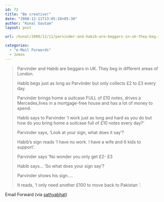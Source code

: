```yaml
---
id: 72
title: "Be creative!"
date: "2008-12-11T13:05:28+05:30"
author: "Kunal Gautam"
layout: post

url: /kunal/2008/12/11/parvinder-and-habib-are-beggars-in-uk-they-beg-in/

categories:
  - "e-Mail Forwards"
  - Jokes
---
```


> Parvinder and Habib are beggars in UK. They beg in different areas of London.
>
> Habib begs just as long as Parvinder but only collects £2 to £3 every day.
>
> Parvinder brings home a suitcase FULL of £10 notes, drives a Mercedes,lives in a mortgage-free house and has a lot of money to spend.
>
> Habib says to Parvinder ‘I work just as long and hard as you do but how do you bring home a suitcase full of £10 notes every day?’
>
> Parvinder says, ‘Look at your sign, what does it say’?
>
> Habib’s sign reads ‘I have no work. I have a wife and 6 kids to support’.
>
> Parvinder says ‘No wonder you only get £2- £3
>
> Habib says… ‘So what does your sign say’?
>
> Parvinder shows his sign….
>
> It reads, ‘I only need another £100 to move back to Pakistan ‘.

Email Forward (via [sathyabhat](http://tumble.sathyabh.at/))
